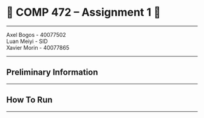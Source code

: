 # :beers: COMP 472 – Assignment 1 :tiger:

---

Axel Bogos - 40077502 <br>
Luan Meiyi - SID <br>
Xavier Morin - 40077865

---

## Preliminary Information

---

## How To Run 

---
